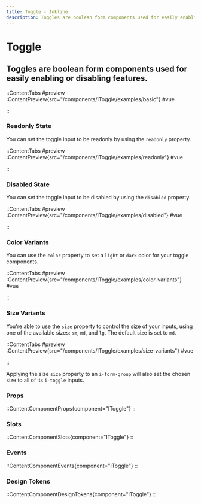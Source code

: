 ```yaml
---
title: Toggle - Inkline
description: Toggles are boolean form components used for easily enabling or disabling features. 
---
```


# Toggle
## Toggles are boolean form components used for easily enabling or disabling features. 

::ContentTabs
#preview
:ContentPreview{src="/components/IToggle/examples/basic"}
#vue
<!-- Autodocs{src="@inkline/inkline/components/IToggle/examples/basic.vue" lang="vue"} -->
::


### Readonly State
You can set the toggle input to be readonly by using the `readonly` property.

::ContentTabs
#preview
:ContentPreview{src="/components/IToggle/examples/readonly"}
#vue
<!-- Autodocs{src="@inkline/inkline/components/IToggle/examples/readonly.vue" lang="vue"} -->
::


### Disabled State
You can set the toggle input to be disabled by using the `disabled` property.

::ContentTabs
#preview
:ContentPreview{src="/components/IToggle/examples/disabled"}
#vue
<!-- Autodocs{src="@inkline/inkline/components/IToggle/examples/disabled.vue" lang="vue"} -->
::


### Color Variants
You can use the `color` property to set a `light` or `dark` color for your toggle components.

::ContentTabs
#preview
:ContentPreview{src="/components/IToggle/examples/color-variants"}
#vue
<!-- Autodocs{src="@inkline/inkline/components/IToggle/examples/color-variants.vue" lang="vue"} -->
::


### Size Variants
You're able to use the `size` property to control the size of your inputs, using one of the available sizes: `sm`, `md`, and `lg`. The default size is set to `md`. 

::ContentTabs
#preview
:ContentPreview{src="/components/IToggle/examples/size-variants"}
#vue
<!-- Autodocs{src="@inkline/inkline/components/IToggle/examples/size-variants.vue" lang="vue"} -->
::

Applying the size `size` property to an `i-form-group` will also set the chosen size to all of its `i-toggle` inputs.


### Props
::ContentComponentProps{component="IToggle"}
::

### Slots
::ContentComponentSlots{component="IToggle"}
::

### Events
::ContentComponentEvents{component="IToggle"}
::

### Design Tokens
::ContentComponentDesignTokens{component="IToggle"}
::
